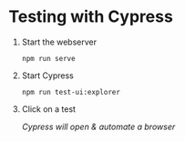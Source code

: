 # Testing with Cypress

1. Start the webserver

   `npm run serve`

2. Start Cypress

   `npm run test-ui:explorer`

3. Click on a test

   _Cypress will open & automate a browser_
